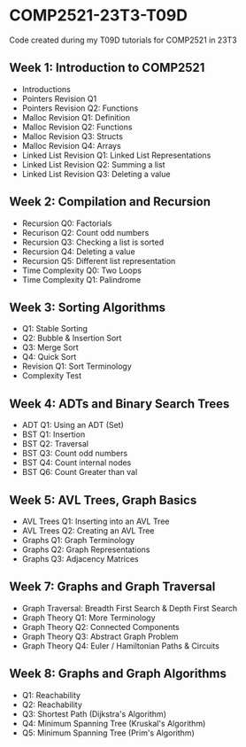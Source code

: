 # COMP2521-23T3-T09D

Code created during my T09D tutorials for COMP2521 in 23T3

## Week 1: Introduction to COMP2521

- Introductions
- Pointers Revision Q1
- Pointers Revision Q2: Functions
- Malloc Revision Q1: Definition
- Malloc Revision Q2: Functions
- Malloc Revision Q3: Structs
- Malloc Revision Q4: Arrays
- Linked List Revision Q1: Linked List Representations
- Linked List Revision Q2: Summing a list
- Linked List Revision Q3: Deleting a value

## Week 2: Compilation and Recursion

- Recursion Q0: Factorials
- Recurison Q2: Count odd numbers
- Recursion Q3: Checking a list is sorted
- Recursion Q4: Deleting a value
- Recursion Q5: Different list representation
- Time Complexity Q0: Two Loops
- Time Complexity Q1: Palindrome

## Week 3: Sorting Algorithms

- Q1: Stable Sorting
- Q2: Bubble & Insertion Sort
- Q3: Merge Sort
- Q4: Quick Sort
- Revision Q1: Sort Terminology
- Complexity Test

## Week 4: ADTs and Binary Search Trees

- ADT Q1: Using an ADT (Set)
- BST Q1: Insertion
- BST Q2: Traversal
- BST Q3: Count odd numbers
- BST Q4: Count internal nodes
- BST Q6: Count Greater than val

## Week 5: AVL Trees, Graph Basics

- AVL Trees Q1: Inserting into an AVL Tree
- AVL Trees Q2: Creating an AVL Tree
- Graphs Q1: Graph Terminology
- Graphs Q2: Graph Representations
- Graphs Q3: Adjacency Matrices

## Week 7: Graphs and Graph Traversal

- Graph Traversal: Breadth First Search & Depth First Search
- Graph Theory Q1: More Terminology
- Graph Theory Q2: Connected Components
- Graph Theory Q3: Abstract Graph Problem
- Graph Theory Q4: Euler / Hamiltonian Paths & Circuits

## Week 8: Graphs and Graph Algorithms

- Q1: Reachability
- Q2: Reachability
- Q3: Shortest Path (Dijkstra's Algorithm)
- Q4: Minimum Spanning Tree (Kruskal's Algorithm)
- Q5: Minimum Spanning Tree (Prim's Algorithm)
